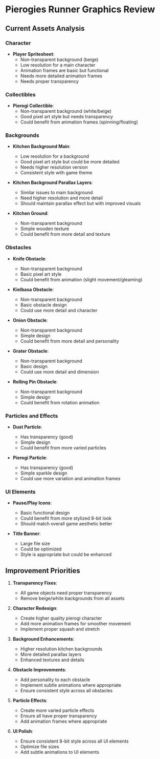 # Pierogies Runner Graphics Review

## Current Assets Analysis

### Character
- **Player Spritesheet**: 
  - Non-transparent background (beige)
  - Low resolution for a main character
  - Animation frames are basic but functional
  - Needs more detailed animation frames
  - Needs proper transparency

### Collectibles
- **Pierogi Collectible**:
  - Non-transparent background (white/beige)
  - Good pixel art style but needs transparency
  - Could benefit from animation frames (spinning/floating)

### Backgrounds
- **Kitchen Background Main**:
  - Low resolution for a background
  - Good pixel art style but could be more detailed
  - Needs higher resolution version
  - Consistent style with game theme

- **Kitchen Background Parallax Layers**:
  - Similar issues to main background
  - Need higher resolution and more detail
  - Should maintain parallax effect but with improved visuals

- **Kitchen Ground**:
  - Non-transparent background
  - Simple wooden texture
  - Could benefit from more detail and texture

### Obstacles
- **Knife Obstacle**:
  - Non-transparent background
  - Basic pixel art style
  - Could benefit from animation (slight movement/gleaming)

- **Kielbasa Obstacle**:
  - Non-transparent background
  - Basic obstacle design
  - Could use more detail and character

- **Onion Obstacle**:
  - Non-transparent background
  - Simple design
  - Could benefit from more detail and personality

- **Grater Obstacle**:
  - Non-transparent background
  - Basic design
  - Could use more detail and dimension

- **Rolling Pin Obstacle**:
  - Non-transparent background
  - Simple design
  - Could benefit from rotation animation

### Particles and Effects
- **Dust Particle**:
  - Has transparency (good)
  - Simple design
  - Could benefit from more varied particles

- **Pierogi Particle**:
  - Has transparency (good)
  - Simple sparkle design
  - Could use more variation and animation frames

### UI Elements
- **Pause/Play Icons**:
  - Basic functional design
  - Could benefit from more stylized 8-bit look
  - Should match overall game aesthetic better

- **Title Banner**:
  - Large file size
  - Could be optimized
  - Style is appropriate but could be enhanced

## Improvement Priorities

1. **Transparency Fixes**:
   - All game objects need proper transparency
   - Remove beige/white backgrounds from all assets

2. **Character Redesign**:
   - Create higher quality pierogi character
   - Add more animation frames for smoother movement
   - Implement proper squash and stretch

3. **Background Enhancements**:
   - Higher resolution kitchen backgrounds
   - More detailed parallax layers
   - Enhanced textures and details

4. **Obstacle Improvements**:
   - Add personality to each obstacle
   - Implement subtle animations where appropriate
   - Ensure consistent style across all obstacles

5. **Particle Effects**:
   - Create more varied particle effects
   - Ensure all have proper transparency
   - Add animation frames where appropriate

6. **UI Polish**:
   - Ensure consistent 8-bit style across all UI elements
   - Optimize file sizes
   - Add subtle animations to UI elements
